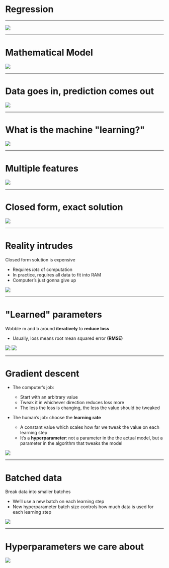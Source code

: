 # Regression

---

![](res/regression1.jpg)

<!--
Intro activity. Ask if anyone has seen a crime show / heard of an investigation where they used a footprint to determine a suspect’s height. It’s a tactic frequently mentioned in connection to forensics, but does it actually work? Let’s try it out!

Note: Use your shoe size / height as the suspect’s, and tell students to keep in mind that US men’s size = US women’s size - 2

Split the students into groups of ~6 each and give them a sheet of graph paper. Plot their shoe sizes (x-axis) vs. heights (y-axis) and have them guess the suspect’s height based on their shoe size. Then have the groups share data (so each has a plot of the whole class’s info) and make another guess per group. See if anyone comes close :-)

They should theoretically have better guesses with more data, but shoe size might not actually be well correlated to height, so they might not.

Source: photo by George Evans on Unsplash
-->

---

# Mathematical Model

![](res/regression2.png)

<!--
Linear regression has a simple goal: to find a line that best fits a set of data. 
-->

---

# Data goes in, prediction comes out

![](res/regression3.png)

<!--
Recall that the equation for a line is y = m * x + b, where x is input features and y is output targets. If we were trying to predict energy level from coffee intake, amount of coffee would be the input and energy level would be output.
-->

---

# What is the machine "learning?"

![](res/regression4.png)

<!--
Using the data, regression “learns” two values. The first is m, which you may have called “slope” and which we’ll refer to as a “weight / coefficient”. This represents how much a change in the feature value (x) should affect our prediction (y). The second is b, which you may have called an “intercept” and which we’ll refer to as a “bias”. This represents the prediction we would make if our input features are all 0. 
-->

---

# Multiple features

![](res/regression5.png)

<!--
Realistically, energy level might depend on several factors. Now, our model needs to learn 3 weights (one for each input feature) and one bias.

The concept of weights and bias is important to most machine learning models, even complex neural networks. The model uses data to learn how each input feature affects the output, and learns a bias to linearly shift its predictions to fit the data (like shifting a y-intercept).
-->

---

# Closed form, exact solution

![](res/regression6.png)

<!--
How does the model actually “learn” those values? Through linear algebra, we’ve actually found an exact equation -- all you need to do is plug in your X and y values, and calculate to get your weight and bias values.

So, is that it? Is machine learning solved??
-->

---

# Reality intrudes

Closed form solution is expensive
* Requires *lots* of computation
* In practice, requires all data to fit into RAM
* Computer’s just gonna give up

![](res/regression7.jpg)

<!--
A closed form solution is perfect if you have a relatively small number of features and data points. But we’ve said before that machine learning models work best with large amounts of data -- and some models have thousands or tens of thousands of input features. 

With such complex data, the computation required to get a closed form solution is prohibitively difficult (both in terms of memory and time required). 

https://stats.stackexchange.com/questions/23128/solving-for-regression-parameters-in-closed-form-vs-gradient-descent

Source: Photo by JESHOOTS.COM on Unsplash
-->

---

# "Learned" parameters

Wobble m and b around **iteratively** to **reduce loss**
  * Usually, loss means root mean squared error **(RMSE)**

![](res/regression8.gif)
![](res/regression8b.png)

<!--
Instead, machine learning must iteratively update its parameters (anything that is being “learned”, in this case the weights and bias). It does this based on a loss function that measures how well the current parameters are performing. The model will attempt to incrementally change its weights and bias to decrease loss.
A common loss function for regression is the root mean squared error -- we’ll discuss this and some other common loss functions in more detail later.
-->

---

# Gradient descent

* The computer’s job: 
  * Start with an arbitrary value
  * Tweak it in whichever direction reduces loss more 
  * The less the loss is changing, the less the value should be tweaked

* The human’s job: choose the **learning rate**
  * A constant value which scales how far we tweak the value on each learning step
  * It’s a **hyperparameter**: not a parameter in the the actual model, but a parameter in the algorithm that tweaks the model

![](res/regression9.gif)

<!--
How does the model “iteratively” update its parameters? We can think of our goal as an optimization problem, where we’d like to optimize (minimize) a loss function. Machine learning models then use an “optimizer”, or an algorithm to perform that optimization.

The most common optimizer is Gradient Descent. Essentially, the model starts by picking random values for each parameter. It then changes each in the direction that reduces loss the most. On each iteration, or “step”, the model should get closer to the minimal loss until it “converges”, or reaches a point where the loss isn’t changing much between steps (usually this is based on some threshold, like changing by less than 0.001 between steps). Since this isn’t a closed-form solution, gradient descent isn’t guaranteed to converge to the absolute lowest loss possible. There are more sophisticated optimizers that can sometimes do better.

You can control gradient descent by deciding the learning rate, which determines how much you tweak each parameter on each step. We call this a hyperparameter -- a value you can change to change model performance, but isn’t “learned” by the model.
-->

---

# Batched data

Break data into smaller batches
  * We’ll use a new batch on each learning step
  * New hyperparameter batch size controls how much data is used for each learning step
 
 ![](res/regression10.png)
  
 <!--
 Another important hyperparameter is batch size. While you could perform gradient descent based on your full dataset every step, it 1) may require too much memory, and 2) takes longer to converge. To combat both, we split the data into smaller batches. On each step, we’ll use a new batch to update parameters. You can control how large these batches are.
-->

---

# Hyperparameters we care about

 ![](res/regression11.png)
 
 <!--
 After setting up a model, you may find you need to perform “hyperparameter tuning” to achieve best results. Different problems work well with different combinations of hyperparameter values -- you’ll often need to experiment, or “tune”, those combinations. Here are some rough guidelines for potential problems with learning rate and batch size that might suggest increasing or decreasing their values.
-->








